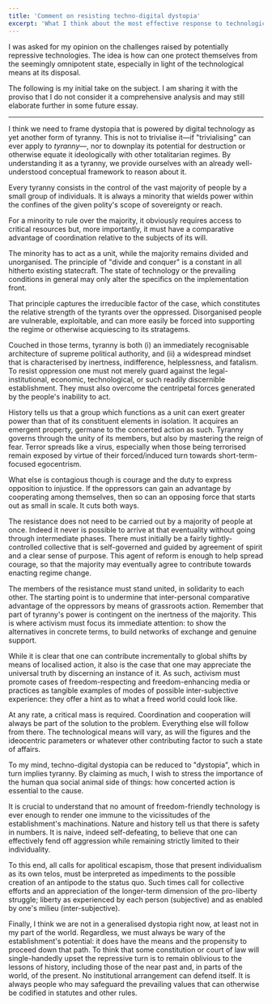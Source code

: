 ```yaml
---
title: 'Comment on resisting techno-digital dystopia'
excerpt: 'What I think about the most effective response to technologically-capable tyranny.'
---
```


I was asked for my opinion on the challenges raised by potentially
repressive technologies.  The idea is how can one protect themselves
from the seemingly omnipotent state, especially in light of the
technological means at its disposal.

The following is my initial take on the subject.  I am sharing it with
the proviso that I do not consider it a comprehensive analysis and may
still elaborate further in some future essay.

* * *

I think we need to frame dystopia that is powered by digital technology
as yet another form of tyranny.  This is not to trivialise it—if
"trivialising" can ever apply to _tyranny_—, nor to downplay its
potential for destruction or otherwise equate it ideologically with
other totalitarian regimes.  By understanding it as a tyranny, we
provide ourselves with an already well-understood conceptual framework
to reason about it.

Every tyranny consists in the control of the vast majority of people by
a small group of individuals.  It is always a minority that wields power
within the confines of the given polity's scope of sovereignty or reach.

For a minority to rule over the majority, it obviously requires access
to critical resources but, more importantly, it must have a comparative
advantage of coordination relative to the subjects of its will.

The minority has to act as a unit, while the majority remains divided
and unorganised.  The principle of "divide and conquer" is a constant in
all hitherto existing statecraft.  The state of technology or the
prevailing conditions in general may only alter the specifics on the
implementation front.

That principle captures the irreducible factor of the case, which
constitutes the relative strength of the tyrants over the oppressed.
Disorganised people are vulnerable, exploitable, and can more easily be
forced into supporting the regime or otherwise acquiescing to its
stratagems.

Couched in those terms, tyranny is both (i) an immediately recognisable
architecture of supreme political authority, and (ii) a widespread
mindset that is characterised by inertness, indifference, helplessness,
and fatalism.  To resist oppression one must not merely guard against
the legal-institutional, economic, technological, or such readily
discernible establishment.  They must also overcome the centripetal
forces generated by the people's inability to act.

History tells us that a group which functions as a unit can exert
greater power than that of its constituent elements in isolation.  It
acquires an emergent property, germane to the concerted action as such.
Tyranny governs through the unity of its members, but also by mastering
the reign of fear.  Terror spreads like a virus, especially when those
being terrorised remain exposed by virtue of their forced/induced turn
towards short-term-focused egocentrism.

What else is contagious though is courage and the duty to express
opposition to injustice.  If the oppressors can gain an advantage by
cooperating among themselves, then so can an opposing force that starts
out as small in scale.  It cuts both ways.

The resistance does not need to be carried out by a majority of people
at once.  Indeed it never is possible to arrive at that eventuality
without going through intermediate phases.  There must initially be a
fairly tightly-controlled collective that is self-governed and guided by
agreement of spirit and a clear sense of purpose.  This agent of reform
is enough to help spread courage, so that the majority may eventually
agree to contribute towards enacting regime change.

The members of the resistance must stand united, in solidarity to each
other.  The starting point is to undermine that inter-personal
comparative advantage of the oppressors by means of grassroots action.
Remember that part of tyranny's power is contingent on the inertness of
the majority.  This is where activism must focus its immediate
attention: to show the alternatives in concrete terms, to build networks
of exchange and genuine support.

While it is clear that one can contribute incrementally to global shifts
by means of localised action, it also is the case that one may
appreciate the universal truth by discerning an instance of it.  As
such, activism must promote cases of freedom-respecting and
freedom-enhancing media or practices as tangible examples of modes of
possible inter-subjective experience: they offer a hint as to what a
freed world could look like.

At any rate, a critical mass is required.  Coordination and cooperation
will always be part of the solution to the problem.  Everything else
will follow from there.  The technological means will vary, as will the
figures and the ideocentric parameters or whatever other contributing
factor to such a state of affairs.

To my mind, techno-digital dystopia can be reduced to "dystopia", which
in turn implies tyranny.  By claiming as much, I wish to stress the
importance of the human qua social animal side of things: how concerted
action is essential to the cause.

It is crucial to understand that no amount of freedom-friendly
technology is ever enough to render one immune to the vicissitudes of
the establishment's machinations.  Nature and history tell us that there
is safety in numbers.  It is naive, indeed self-defeating, to believe
that one can effectively fend off aggression while remaining strictly
limited to their individuality.

To this end, all calls for apolitical escapism, those that present
individualism as its own telos, must be interpreted as impediments to
the possible creation of an antipode to the status quo.  Such times call
for collective efforts and an appreciation of the longer-term dimension
of the pro-liberty struggle; liberty as experienced by each person
(subjective) and as enabled by one's milieu (inter-subjective).

Finally, I think we are not in a generalised dystopia right now, at
least not in my part of the world.  Regardless, we must always be wary
of the establishment's potential: it does have the means and the
propensity to proceed down that path.  To think that some constitution
or court of law will single-handedly upset the repressive turn is to
remain oblivious to the lessons of history, including those of the near
past and, in parts of the world, of the present.  No institutional
arrangement can defend itself.  It is always people who may safeguard
the prevailing values that can otherwise be codified in statutes and
other rules.
